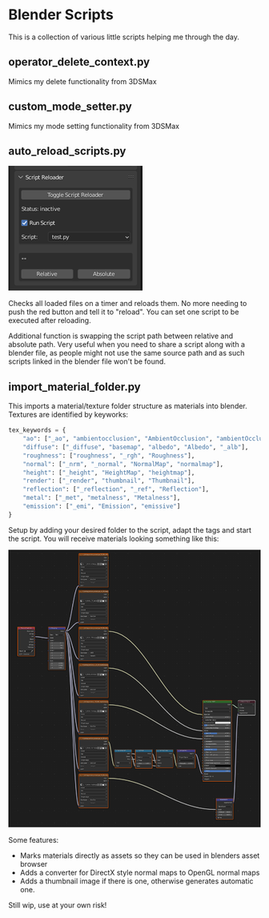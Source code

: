 # Blender Scripts
This is a collection of various little scripts helping me through the day.

## operator_delete_context.py

Mimics my delete functionality from 3DSMax

## custom_mode_setter.py

Mimics my mode setting functionality from 3DSMax

## auto_reload_scripts.py

![auto_reloader](img/auto_reloader.PNG)

Checks all loaded files on a timer and reloads them. No more needing to push the red button and tell it to "reload". You can set one script to be executed after reloading.

Additional function is swapping the script path between relative and absolute path. Very useful when you need to share a script along with a blender file, as people might not use the same source path and as such scripts linked in the blender file won't be found.

## import_material_folder.py

This imports a material/texture folder structure as materials into blender. Textures are identified by keyworks:

```python
tex_keywords = {
    "ao": ["_ao", "ambientocclusion", "AmbientOcclusion", "ambientOcclusion"],
    "diffuse": ["_diffuse", "basemap", "albedo", "Albedo", "_alb"],
    "roughness": ["roughness", "_rgh", "Roughness"],
    "normal": ["_nrm", "_normal", "NormalMap", "normalmap"],
    "height": ["_height", "HeightMap", "heightmap"],
    "render": ["_render", "thumbnail", "Thumbnail"],
    "reflection": ["_reflection", "_ref", "Reflection"],
    "metal": ["_met", "metalness", "Metalness"],
    "emission": ["_emi", "Emission", "emissive"]
}
```

Setup by adding your desired folder to the script, adapt the tags and start the script. You will receive materials looking something like this:

![nodenetwork](img/nodenetwork.png)

Some features:

- Marks materials directly as assets so they can be used in blenders asset browser
- Adds a converter for DirectX style normal maps to OpenGL normal maps
- Adds a thumbnail image if there is one, otherwise generates automatic one.

Still wip, use at your own risk!
